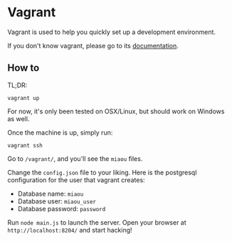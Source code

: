 # Vagrant

Vagrant is used to help you quickly set up a development environment.

If you don't know vagrant, please go to its [documentation](http://www.vagrantup.com/).

## How to

TL;DR:

    vagrant up

For now, it's only been tested on OSX/Linux, but should work on Windows as well.

Once the machine is up, simply run:

    vagrant ssh

Go to `/vagrant/`, and you'll see the `miaou` files.

Change the `config.json` file to your liking. Here is the postgresql configuration for the user that vagrant creates:

- Database name: `miaou`
- Database user: `miaou_user`
- Database password: `password`

Run `node main.js` to launch the server. Open your browser at `http://localhost:8204/` and start hacking!
